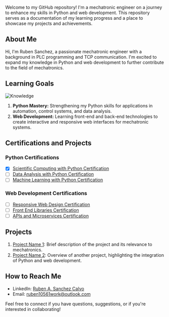 Welcome to my GitHub repository! I'm a mechatronic engineer on a journey to enhance my skills in Python and web development. This repository serves as a documentation of my learning progress and a place to showcase my projects and achievements.

## About Me

Hi, I'm Ruben Sanchez, a passionate mechatronic engineer with a background in PLC programming and TCP communication. I'm excited to expand my knowledge in Python and web development to further contribute to the field of mechatronics.

## Learning Goals

![Knowledge](https://github.com/Ruben2201/Ruben2201/assets/148841907/d4a990cc-3247-4729-ae03-35a71df00a7c)

1. **Python Mastery:** Strengthening my Python skills for applications in automation, control systems, and data analysis.
2. **Web Development:** Learning front-end and back-end technologies to create interactive and responsive web interfaces for mechatronic systems.

## Certifications and Projects

### Python Certifications
- [x] [Scientific Computing with Python Certification](link)
- [ ] [Data Analysis with Python Certification](link)
- [ ] [Machine Learning with Python Certification](link)

### Web Development Certifications
- [ ] [Responsive Web Design Certification](link)
- [ ] [Front End Libraries Certification](link)
- [ ] [APIs and Microservices Certification](link)

## Projects

1. [Project Name 1](link): Brief description of the project and its relevance to mechatronics.
2. [Project Name 2](link): Overview of another project, highlighting the integration of Python and web development.

## How to Reach Me

- LinkedIn: [Ruben A. Sanchez Calvo](https://linkedin.com/in/ruben-a-sanchez-calvo-ab6567296)
- Email: ruben10561work@outlook.com

Feel free to connect if you have questions, suggestions, or if you're interested in collaborating!


